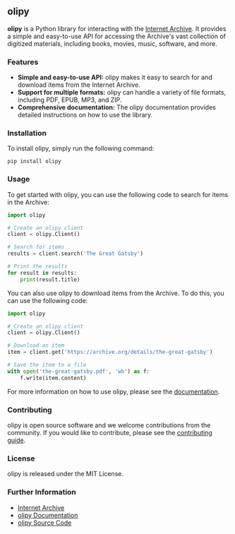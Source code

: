 ## olipy

**olipy** is a Python library for interacting with the [Internet Archive](https://archive.org/). It provides a simple and easy-to-use API for accessing the Archive's vast collection of digitized materials, including books, movies, music, software, and more.

### Features

* **Simple and easy-to-use API:** olipy makes it easy to search for and download items from the Internet Archive.
* **Support for multiple formats:** olipy can handle a variety of file formats, including PDF, EPUB, MP3, and ZIP.
* **Comprehensive documentation:** The olipy documentation provides detailed instructions on how to use the library.

### Installation

To install olipy, simply run the following command:

```
pip install olipy
```

### Usage

To get started with olipy, you can use the following code to search for items in the Archive:

```python
import olipy

# Create an olipy client
client = olipy.Client()

# Search for items
results = client.search('The Great Gatsby')

# Print the results
for result in results:
    print(result.title)
```

You can also use olipy to download items from the Archive. To do this, you can use the following code:

```python
import olipy

# Create an olipy client
client = olipy.Client()

# Download an item
item = client.get('https://archive.org/details/the-great-gatsby')

# Save the item to a file
with open('the-great-gatsby.pdf', 'wb') as f:
    f.write(item.content)
```

For more information on how to use olipy, please see the [documentation](https://olipy.readthedocs.io/en/latest/).

### Contributing

olipy is open source software and we welcome contributions from the community. If you would like to contribute, please see the [contributing guide](https://olipy.readthedocs.io/en/latest/contributing.html).

### License

olipy is released under the MIT License.

### Further Information

* [Internet Archive](https://archive.org/)
* [olipy Documentation](https://olipy.readthedocs.io/en/latest/)
* [olipy Source Code](https://github.com/olipy/olipy)